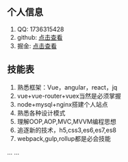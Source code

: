 ## 个人信息
1. QQ: 1736315428
2. github: [点击查看](https://github.com/QiuyangQ)
3. 掘金: [点击查看](https://juejin.im/user/5a5e1680518825734d14a1d7)
## 技能表
1. 熟悉框架：Vue，angular，react，jq
2. vue+vue-router+vuex当然是必须掌握
3. node+mysql+nginx搭建个人站点
4. 熟悉各种设计模式
5. 理解OOP,AOP,MVC,MVVM编程思想
6. 追逐新的技术，h5,css3,es6,es7,es8
7. webpack,gulp,rollup都是必会技能

... ...

